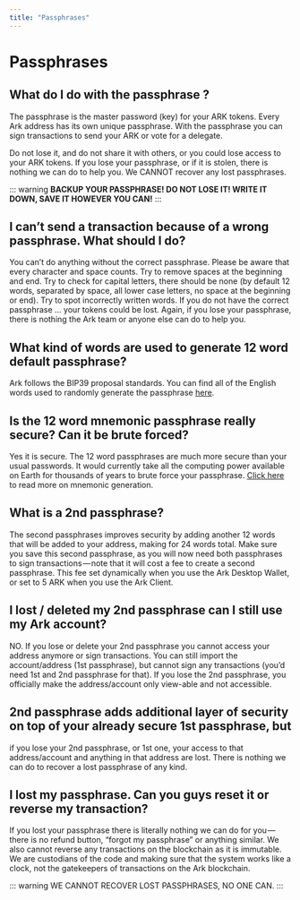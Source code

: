 ```yaml
---
title: "Passphrases"
---
```


# Passphrases

## What do I do with the passphrase ?

The passphrase is the master password (key) for your ARK tokens. Every Ark address has its own unique passphrase. With the passphrase you can sign transactions to send your ARK or vote for a delegate.

Do not lose it, and do not share it with others, or you could lose access to your ARK tokens. If you lose your passphrase, or if it is stolen, there is nothing we can do to help you. We CANNOT recover any lost passphrases.

::: warning
**BACKUP YOUR PASSPHRASE! DO NOT LOSE IT! WRITE IT DOWN, SAVE IT HOWEVER YOU CAN!**
:::

## I can’t send a transaction because of a wrong passphrase. What should I do?

You can’t do anything without the correct passphrase. Please be aware that every character and space counts. Try to remove spaces at the beginning and end. Try to check for capital letters, there should be none (by default 12 words, separated by space, all lower case letters, no space at the beginning or end). Try to spot incorrectly written words. If you do not have the correct passphrase … your tokens could be lost. Again, if you lose your passphrase, there is nothing the Ark team or anyone else can do to help you.

## What kind of words are used to generate 12 word default passphrase?

Ark follows the BIP39 proposal standards. You can find all of the English words used to randomly generate the passphrase [here](https://github.com/bitcoin/bips/blob/master/bip-0039/english.txt).

## Is the 12 word mnemonic passphrase really secure? Can it be brute forced?

Yes it is secure. The 12 word passphrases are much more secure than your usual passwords. It would currently take all the computing power available on Earth  for thousands of years to brute force your passphrase. [Click here](https://github.com/bitcoin/bips/blob/master/bip-0039.mediawiki#Generating_the_mnemonic) to read more on mnemonic generation.

## What is a 2nd passphrase?

The second passphrases improves security by adding another 12 words that will be added to your address, making for 24 words total. Make sure you save this second passphrase, as you will now need both passphrases to sign transactions — note that it will cost a fee to create a second passphrase. This fee set dynamically when you use the Ark Desktop Wallet, or set to 5 ARK when you use the Ark Client.

## I lost / deleted my 2nd passphrase can I still use my Ark account?

NO. If you lose or delete your 2nd passphrase you cannot access your address anymore or sign transactions. You can still import the account/address (1st passphrase), but cannot sign any transactions (you’d need 1st and 2nd passphrase for that). If you lose the 2nd passphrase, you officially make the address/account only view-able and not accessible.

## 2nd passphrase adds additional layer of security on top of your already secure 1st passphrase, but
if you lose your 2nd passphrase, or 1st one, your access to that address/account and anything in that address are lost. There is nothing we can do to recover a lost passphrase of any kind.

## I lost my passphrase. Can you guys reset it or reverse my transaction?

If you lost your passphrase there is literally nothing we can do for you — there is no refund button, “forgot my passphrase” or anything similar.
We also cannot reverse any transactions on the blockchain as it is immutable. We are custodians of the code and making sure that the system works like a clock, not the gatekeepers of transactions on the Ark blockchain.

::: warning
WE CANNOT RECOVER LOST PASSPHRASES, NO ONE CAN.
:::
